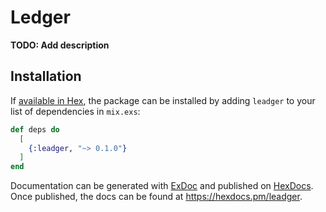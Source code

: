 # Ledger

**TODO: Add description**

## Installation

If [available in Hex](https://hex.pm/docs/publish), the package can be installed
by adding `leadger` to your list of dependencies in `mix.exs`:

```elixir
def deps do
  [
    {:leadger, "~> 0.1.0"}
  ]
end
```

Documentation can be generated with [ExDoc](https://github.com/elixir-lang/ex_doc)
and published on [HexDocs](https://hexdocs.pm). Once published, the docs can
be found at <https://hexdocs.pm/leadger>.

